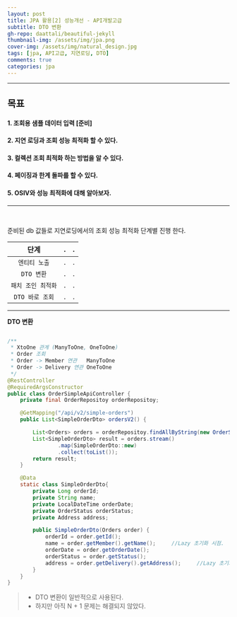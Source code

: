 ```yaml
---
layout: post
title: JPA 활용[2] 성능개선 - API개발고급
subtitle: DTO 변환
gh-repo: daattali/beautiful-jekyll
thumbnail-img: /assets/img/jpa.png
cover-img: /assets/img/natural_design.jpg
tags: [jpa, API고급, 지연로딩, DTO]
comments: true
categories: jpa
---
```


___
## 목표

#### 1. 조회용 샘플 데이터 입력 [준비]
#### 2. 지연 로딩과 조회 성능 최적화 할 수 있다.
#### 3. 컬렉션 조회 최적화 하는 방법을 알 수 있다.
#### 4. 페이징과 한계 돌파를 할 수 있다.
#### 5. OSIV와 성능 최적화에 대해 알아보자.
___

<br/>

준비된 db 값들로 지연로딩에서의 조회 성능 최적화 단계별 진행 한다.

| 단계 | . | . |
|:---:|:---:|:---:|
| `엔티티 노출` | . | . |
| `DTO 변환` | . | . |
| `패치 조인 최적화` | . | . |
| `DTO 바로 조회` | . | . |

___

__DTO 변환__

~~~java

/**
 * XtoOne 관계 (ManyToOne, OneToOne)
 * Order 조회
 * Order -> Member 연관   ManyToOne
 * Order -> Delivery 연관 OneToOne
 */
@RestController
@RequiredArgsConstructor
public class OrderSimpleApiController {
    private final OrderRepositoy orderRepositoy;

    @GetMapping("/api/v2/simple-orders")
    public List<SimpleOrderDto> ordersV2() {

        List<Orders> orders = orderRepositoy.findAllByString(new OrderSearch());
        List<SimpleOrderDto> result = orders.stream()
                .map(SimpleOrderDto::new)
                .collect(toList());
        return result;
    }

    @Data
    static class SimpleOrderDto{
        private Long orderId;
        private String name;
        private LocalDateTime orderDate;
        private OrderStatus orderStatus;
        private Address address;

        public SimpleOrderDto(Orders order) {
            orderId = order.getId();
            name = order.getMember().getName();     //Lazy 초기화 시점.
            orderDate = order.getOrderDate();
            orderStatus = order.getStatus();
            address = order.getDelivery().getAddress();     //Lazy 초기화 시점.
        }
    }
}
~~~

> - DTO 변환이 일반적으로 사용된다.
> - 하지만 아직 N + 1 문제는 해결되지 않았다.